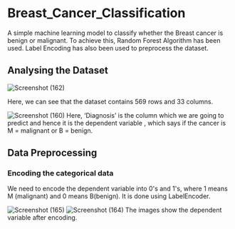 # Breast_Cancer_Classification
A simple machine learning model to classify whether the Breast cancer is benign or malignant. To achieve this, Random Forest Algorithm has been used. Label Encoding has also been used to preprocess the dataset.

## Analysing the Dataset

![Screenshot (162)](https://user-images.githubusercontent.com/44607923/68864268-ddcb8900-0716-11ea-8c32-8e172ca9fed5.png)

Here, we can see that the dataset contains  569 rows and 33 columns.

![Screenshot (160)](https://user-images.githubusercontent.com/44607923/68864485-3b5fd580-0717-11ea-92e3-6a76fa4c3c60.png)
Here, ‘Diagnosis’ is the column which we are going to predict and hence it is the dependent variable , which says if the cancer is M = malignant or B = benign. 

## Data Preprocessing
### Encoding the categorical data
We need to encode the dependent variable into 0's and 1's, where 1 means M (malignant) and 0 means B(benign). It is done using LabelEncoder.

![Screenshot (165)](https://user-images.githubusercontent.com/44607923/68865939-a27e8980-0719-11ea-9717-b3d1e5a1e650.png)  ![Screenshot (164)](https://user-images.githubusercontent.com/44607923/68865951-a7433d80-0719-11ea-80aa-acf833e6209e.png)
 The images show the dependent variable after encoding.


